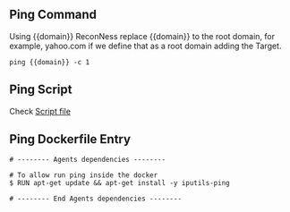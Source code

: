 ## Ping Command

Using {{domain}} ReconNess replace {{domain}} to the root domain, for example, yahoo.com if we define that as a root domain adding the Target.

```
ping {{domain}} -c 1
```

## Ping Script

Check [Script file](https://github.com/reconness/reconness-agents/blob/master/Ping/Script)

## Ping Dockerfile Entry

```
# -------- Agents dependencies -------- 

# To allow run ping inside the docker
$ RUN apt-get update && apt-get install -y iputils-ping

# -------- End Agents dependencies -------- 
```
